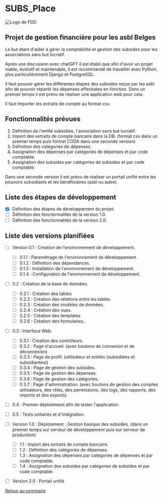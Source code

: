 # SUBS_Place

![Logo de FDD](https://i0.wp.com/femmesdedroit.be/wp-content/uploads/2018/04/cropped-FDD-AVATAR-Rond-RVB.jpg?w=240&ssl=1)

## Projet de gestion financière pour les asbl Belges

Le but étant d'aider à gérer la comptabilité et gestion des subsides pour les associations sans but lucratif.

Après une discussion avec chatGPT il est établi que afin d'avoir un projet viable, évolutif et maintenable, il est recommandé de travailler avec Python, plus particulièrement Django et PostgreSQL.

Il faut pouvoir gérer les différentes étapes des subsides reçus par les asbl afin de pouvoir répartir les dépenses effectuées en fonction.
Dans un premier temps il est prévu de réaliser une application web pour cela.

Il faut importer les extraits de compte au format csv.

## Fonctionnalités prévues

1. Définition de l'entité subsidiée, l'association sans but lucratif.
2. Import des extraits de compte bancaire dans la DB. (format csv dans un premier temps puis format CODA dans une seconde version)
3. Définition des catégories de dépenses.
4. Assignation des dépenses par catégories de dépenses et par code comptable.
5. Assignation des subsides par catégories de subsides et par code comptable.

Dans une seconde version il est prévu de réaliser un portail unifié entre les pouvoirs subsidiants et les bénéficiaires (asbl ou autre).

## Liste des étapes de développement

- [x] Définition des étapes de développement du projet.
- [ ] Définition des fonctionnalités de la version 1.0.
- [ ] Définition des fonctionnalités de la version 2.0.

## Liste des versions planifiées

- [ ] Version 0.1 : Création de l'environnement de développement.
  - [ ] 0.1.1 : Paramétrage de l'environnement de développement.
  - [ ] 0.1.2 : Définition des dépendances.
  - [ ] 0.1.3 : Installation de l'environnement de développement.
  - [ ] 0.1.4 : Configuration de l'environnement de développement.
- [ ] 0.2 : Création de la base de données.
  - [ ] 0.2.1 : Création des tables
  - [ ] 0.2.2 : Création des relations entre les tables.
  - [ ] 0.2.3 : Création des modèles de données.
  - [ ] 0.2.4 : Création des vues.
  - [ ] 0.2.5 : Création des templates.
  - [ ] 0.2.6 : Création des formulaires.
- [ ] 0.3 : Interface Web.
  - [ ] 0.3.1 : Création des contrôleurs.
  - [ ] 0.3.2 : Page d'accueil. (avec boutons de connexion et de déconnexion)
  - [ ] 0.3.3 : Page de profil. (utilisateur et entités (subsidiées et subsidiantes))
  - [ ] 0.3.4 : Page de gestion des subsides.
  - [ ] 0.3.5 : Page de gestion des dépenses.
  - [ ] 0.3.6 : Page de gestion des catégories.
  - [ ] 0.3.7 : Page d'administration. (avec boutons de gestion des comptes utilisateurs, des rôles, des permissions, des logs, des rapports, des imports et des exports)
- [ ] 0.4 : Premier déploiement afin de tester l'application.
- [ ] 0.5 : Tests unitaires et d'intégration.

- [ ] Version 1.0 : Déploiement : Gestion basique des subsides. (dans un premier temps sur serveur de développement puis sur serveur de production)
  - [ ] 1.1 : Import des extraits de compte bancaire.
  - [ ] 1.2 : Définition des catégories de dépenses.
  - [ ] 1.3 : Assignation des dépenses par catégories de dépenses et par code comptable.
  - [ ] 1.4 : Assignation des subsides par catégories de subsides et par code comptable.

- [ ] Version 2.0 : Portail unifié

[Retour au sommaire](#subs_place)
